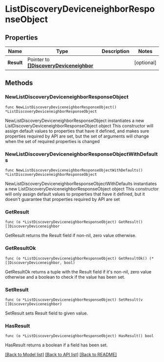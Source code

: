 # ListDiscoveryDeviceneighborResponseObject

## Properties

Name | Type | Description | Notes
------------ | ------------- | ------------- | -------------
**Result** | Pointer to [**[]DiscoveryDeviceneighbor**](DiscoveryDeviceneighbor.md) |  | [optional] 

## Methods

### NewListDiscoveryDeviceneighborResponseObject

`func NewListDiscoveryDeviceneighborResponseObject() *ListDiscoveryDeviceneighborResponseObject`

NewListDiscoveryDeviceneighborResponseObject instantiates a new ListDiscoveryDeviceneighborResponseObject object
This constructor will assign default values to properties that have it defined,
and makes sure properties required by API are set, but the set of arguments
will change when the set of required properties is changed

### NewListDiscoveryDeviceneighborResponseObjectWithDefaults

`func NewListDiscoveryDeviceneighborResponseObjectWithDefaults() *ListDiscoveryDeviceneighborResponseObject`

NewListDiscoveryDeviceneighborResponseObjectWithDefaults instantiates a new ListDiscoveryDeviceneighborResponseObject object
This constructor will only assign default values to properties that have it defined,
but it doesn't guarantee that properties required by API are set

### GetResult

`func (o *ListDiscoveryDeviceneighborResponseObject) GetResult() []DiscoveryDeviceneighbor`

GetResult returns the Result field if non-nil, zero value otherwise.

### GetResultOk

`func (o *ListDiscoveryDeviceneighborResponseObject) GetResultOk() (*[]DiscoveryDeviceneighbor, bool)`

GetResultOk returns a tuple with the Result field if it's non-nil, zero value otherwise
and a boolean to check if the value has been set.

### SetResult

`func (o *ListDiscoveryDeviceneighborResponseObject) SetResult(v []DiscoveryDeviceneighbor)`

SetResult sets Result field to given value.

### HasResult

`func (o *ListDiscoveryDeviceneighborResponseObject) HasResult() bool`

HasResult returns a boolean if a field has been set.


[[Back to Model list]](../README.md#documentation-for-models) [[Back to API list]](../README.md#documentation-for-api-endpoints) [[Back to README]](../README.md)


